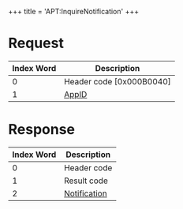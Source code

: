 +++
title = 'APT:InquireNotification'
+++

# Request

| Index Word | Description                                    |
|------------|------------------------------------------------|
| 0          | Header code \[0x000B0040\]                     |
| 1          | [AppID](NS_and_APT_Services#AppIDs "wikilink") |

# Response

| Index Word | Description                                                 |
|------------|-------------------------------------------------------------|
| 0          | Header code                                                 |
| 1          | Result code                                                 |
| 2          | [Notification](NS_and_APT_Services#Notification "wikilink") |